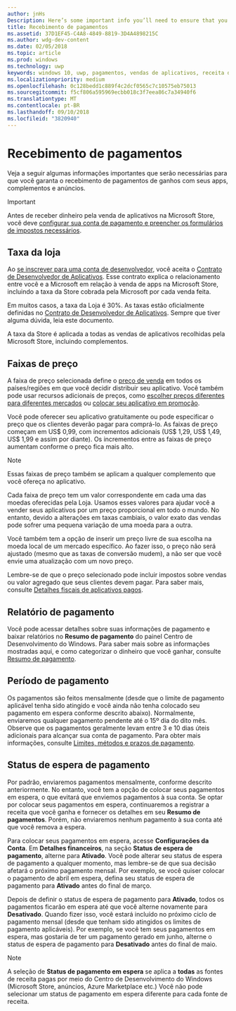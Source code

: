 ```yaml
---
author: jnHs
Description: Here’s some important info you’ll need to ensure that you receive payment for your apps, in-app products (IAPs), and advertising earnings.
title: Recebimento de pagamentos
ms.assetid: 37D1EF45-C4A8-4849-8819-3D4A4898215C
ms.author: wdg-dev-content
ms.date: 02/05/2018
ms.topic: article
ms.prod: windows
ms.technology: uwp
keywords: windows 10, uwp, pagamentos, vendas de aplicativos, receita do aplicativo, pagamento, taxa da store, pagamento em espera, porcentagem
ms.localizationpriority: medium
ms.openlocfilehash: 0c128bedd1c889f4c2dcf0565c7c10575eb75013
ms.sourcegitcommit: f5cf806a595969ecbb018c3f7eea86c7a34940f6
ms.translationtype: MT
ms.contentlocale: pt-BR
ms.lasthandoff: 09/10/2018
ms.locfileid: "3820940"
---
```

# <a name="getting-paid"></a>Recebimento de pagamentos
Veja a seguir algumas informações importantes que serão necessárias para que você garanta o recebimento de pagamentos de ganhos com seus apps, complementos e anúncios.

> [!IMPORTANT]
> Antes de receber dinheiro pela venda de aplicativos na Microsoft Store, você deve [configurar sua conta de pagamento e preencher os formulários de impostos necessários](setting-up-your-payout-account-and-tax-forms.md).

## <a name="store-fee"></a>Taxa da loja

Ao [se inscrever para uma conta de desenvolvedor](http://go.microsoft.com/fwlink/p/?LinkID=615100), você aceita o [Contrato de Desenvolvedor de Aplicativos](https://docs.microsoft.com/legal/windows/agreements/app-developer-agreement). Esse contrato explica o relacionamento entre você e a Microsoft em relação à venda de apps na Microsoft Store, incluindo a taxa da Store cobrada pela Microsoft por cada venda feita.

Em muitos casos, a taxa da Loja é 30%. As taxas estão oficialmente definidas no [Contrato de Desenvolvedor de Aplicativos](https://docs.microsoft.com/legal/windows/agreements/app-developer-agreement). Sempre que tiver alguma dúvida, leia este documento.

A taxa da Store é aplicada a todas as vendas de aplicativos recolhidas pela Microsoft Store, incluindo complementos.


## <a name="price-tiers"></a>Faixas de preço

A faixa de preço selecionada define o [preço de venda](set-and-schedule-app-pricing.md#base-price) em todos os países/regiões em que você decidir distribuir seu aplicativo. Você também pode usar recursos adicionais de preços, como [escolher preços diferentes para diferentes mercados](set-and-schedule-app-pricing.md#override-base-price-for-specific-markets) ou [colocar seu aplicativo em promoção](put-apps-and-add-ons-on-sale.md).

Você pode oferecer seu aplicativo gratuitamente ou pode especificar o preço que os clientes deverão pagar para comprá-lo. As faixas de preço começam em US$ 0,99, com incrementos adicionais (US$ 1,29, US$ 1,49, US$ 1,99 e assim por diante). Os incrementos entre as faixas de preço aumentam conforme o preço fica mais alto.

> [!NOTE] 
> Essas faixas de preço também se aplicam a qualquer complemento que você ofereça no aplicativo.

Cada faixa de preço tem um valor correspondente em cada uma das moedas oferecidas pela Loja. Usamos esses valores para ajudar você a vender seus aplicativos por um preço proporcional em todo o mundo. No entanto, devido a alterações em taxas cambiais, o valor exato das vendas pode sofrer uma pequena variação de uma moeda para a outra.

Você também tem a opção de inserir um preço livre de sua escolha na moeda local de um mercado específico. Ao fazer isso, o preço não será ajustado (mesmo que as taxas de conversão mudem), a não ser que você envie uma atualização com um novo preço. 

Lembre-se de que o preço selecionado pode incluir impostos sobre vendas ou valor agregado que seus clientes devem pagar. Para saber mais, consulte [Detalhes fiscais de aplicativos pagos](tax-details-for-paid-apps.md).


## <a name="payout-reporting"></a>Relatório de pagamento

Você pode acessar detalhes sobre suas informações de pagamento e baixar relatórios no **Resumo de pagamento** do painel Centro de Desenvolvimento do Windows. Para saber mais sobre as informações mostradas aqui, e como categorizar o dinheiro que você ganhar, consulte [Resumo de pagamento](payout-summary.md).


## <a name="payout-timeframe"></a>Período de pagamento

Os pagamentos são feitos mensalmente (desde que o limite de pagamento aplicável tenha sido atingido e você ainda não tenha colocado seu pagamento em espera conforme descrito abaixo). Normalmente, enviaremos qualquer pagamento pendente até o 15º dia do dito mês. Observe que os pagamentos geralmente levam entre 3 e 10 dias úteis adicionais para alcançar sua conta de pagamento. Para obter mais informações, consulte [Limites, métodos e prazos de pagamento](payment-thresholds-methods-and-timeframes.md).


##  <a name="payout-hold-status"></a>Status de espera de pagamento

Por padrão, enviaremos pagamentos mensalmente, conforme descrito anteriormente. No entanto, você tem a opção de colocar seus pagamentos em espera, o que evitará que enviemos pagamentos à sua conta. Se optar por colocar seus pagamentos em espera, continuaremos a registrar a receita que você ganha e fornecer os detalhes em seu **Resumo de pagamentos**. Porém, não enviaremos nenhum pagamento à sua conta até que você remova a espera. 

Para colocar seus pagamentos em espera, acesse **Configurações da Conta**. Em **Detalhes financeiros**, na seção **Status de espera de pagamento**, alterne para **Ativado**. Você pode alterar seu status de espera de pagamento a qualquer momento, mas lembre-se de que sua decisão afetará o próximo pagamento mensal. Por exemplo, se você quiser colocar o pagamento de abril em espera, defina seu status de espera de pagamento para **Ativado** antes do final de março.

Depois de definir o status de espera de pagamento para **Ativado**, todos os pagamentos ficarão em espera até que você alterne novamente para **Desativado**. Quando fizer isso, você estará incluído no próximo ciclo de pagamento mensal (desde que tenham sido atingidos os limites de pagamento aplicáveis). Por exemplo, se você tem seus pagamentos em espera, mas gostaria de ter um pagamento gerado em junho, alterne o status de espera de pagamento para **Desativado** antes do final de maio.

> [!NOTE]
> A seleção de **Status de pagamento em espera** se aplica a **todas** as fontes de receita pagas por meio do Centro de Desenvolvimento do Windows (Microsoft Store, anúncios, Azure Marketplace etc.) Você não pode selecionar um status de pagamento em espera diferente para cada fonte de receita.


 

 




